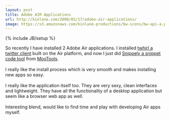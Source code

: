 ```yaml
---
layout: post
title: Adobe AIR Applications
url: http://kinlane.com/2008/03/17/adobe-air-applications/
image: https://s3.amazonaws.com/kinlane-productions/bw-icons/bw-api-a.png
---
```

{% include JB/setup %}
<p>
     So recently I have installed 2 Adobe Air applications. I installed <a href="http://www.twhirl.org/">twhirl a twitter client</a> built on the Air platform, and now I just did <a href="http://blog.mootools.net/2008/3/15/snippely">Snippely a snippet code tool</a> from <a href="http://mootools.net/">MooTools</a>.
     <br />
     <br />
     I really like the install process which is very smooth and makes installing new apps so easy.
     <br />
     <br />
     I really like the application itself too. They are very sexy, clean interfaces and lightweight. They have all the functionality of a desktop application but seem like a browser web app as well.
     <br />
     <br />
     Interesting blend, would like to find time and play with developing Air apps myself.
</p>